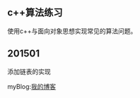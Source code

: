 ## c++算法练习 ##
使用c++与面向对象思想实现常见的算法问题。
## 201501 ##
添加链表的实现




myBlog:[我的博客][1]


  [1]: http://intmain.cn